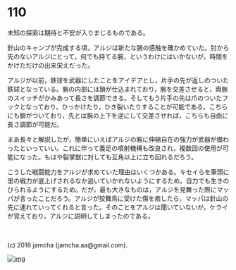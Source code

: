 # 110

未知の探索は期待と不安が入りまじるものである。  

針山のキャンプが完成する頃，アルジは新たな腕の感触を確かめていた。肘から先のないアルジにとって，何でも持てる腕，というわけにはいかないが，時間をかけただけの出来栄えだった。  

アルジが以前，鉄球を武器にしたことをアイデアとし，片手の先が返しのついた鉄球となっている。腕の内部には鎖が仕込まれており，腕を交差させると，両腕のスイッチがかみあって長さを調節できる。そしてもう片手の先は爪のついたフックとなっており，ひっかけたり，ひき裂いたりすることが可能である。こちらにも鎖がついており，先とは腕の上下を逆にして交差させれば，こちらも自由に長さ調節が可能だ。  

まあ長々と解説したが，簡単にいえばアルジの腕に伸縮自在の強力が武器が備わったといっていい。これに伴って義足の噴射機構も改良され，複数回の使用が可能になった。もはや裂掌獣に対しても互角以上に立ち回れるだろう。  

こうした戦闘能力をアルジが求めていた理由はいくつかある。キセイらを筆頭に里の戦力が底上げされるなか追いていかれないようにするため。自力でも生きのびられるようにするため。だが，最も大きなものは，アルジを見舞った際にマッパが言ったことだろう。アルジが狡舞鳥に受けた傷を癒したら，マッパは針山の先に連れていってくれると言った。そのことをアルジは聞いていないが，ケライが覚えており，アルジに説明してしまったのである。  

<br>  
<br>  
(c) 2018 jamcha (jamcha.aa@gmail.com).  

[![img](http://i.creativecommons.org/l/by-nc-sa/4.0/88x31.png)](http://creativecommons.org/licenses/by-nc-sa/4.0/deed)